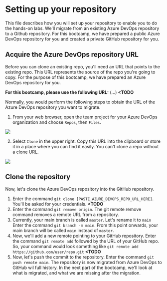 # Setting up your repository
This file describes how you will set up your repository to enable you to do the hands-on labs. We'll migrate from an existing Azure DevOps repository to a Github repository. 
For this bootcamp, we have prepared a public Azure DevOps repository for you and created a private GitHub repository for you.

## Acquire the Azure DevOps repository URL
Before you can clone an existing repo, you'll need an URL that points to the existing repo. This URL represents the source of the repo you're going to copy. 
For the purpose of this bootcamp, we have prepared an Azure DevOps repository for you. 

**For this bootcamp, please use the following URL:** (...) **<TODO**

Normally, you would perform the following steps to obtain the URL of the Azure DevOps repository you want to migrate. 
1. From your web browser, open the team project for your Azure DevOps organization and choose `Repos`, then `Files`.

![](https://docs.microsoft.com/en-us/azure/devops/repos/git/media/clone-repo/repos-files.png?view=azure-devops)

2. Select `Clone` in the upper right. Copy this URL into the clipboard or store it in a place where you can find it easily. You can't clone a repo without a clone URL.

![](https://docs.microsoft.com/en-us/azure/devops/repos/git/media/get_clone_url.gif?view=azure-devops) 

## Clone the repository 
Now, let's clone the Azure DevOps repository into the GitHub repository.
1. Enter the command `git clone [PASTE_AZURE_DEVOPS_REPO_URL_HERE]`. You'll be asked for your credentials. **<TODO**
2. Enter the command `git remove origin`. The git remote remove command removes a remote URL from a repository.
3. Currently, your main branch is called `master`. Let's rename it to `main` Enter the command `git branch -m main`. From this point onwards, your main branch will be called `main` instead of `master`.
4. Now, we'll add a new remote pointing to your GitHub repository. Enter the command `git remote add` followed by the URL of your GitHub repo. So, your command would look something like `git remote add https://github.com/user/repo.git` **<TODO**
5. Now, let's push the commit to the repository. Enter the command `git push remote main`.
The repository is now migrated from Azure DevOps to GitHub wil full history. In the next part of the bootcamp, we'll look at what is migrated, and what we are missing after the migration.
